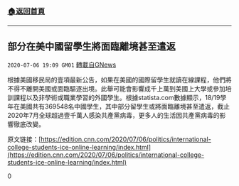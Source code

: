 ###  [:house:返回首頁](https://github.com/ourhimalayas/txt)
---

## 部分在美中國留學生將面臨離境甚至遣返
`2020-07-06 19:09 GM01` [轉載自GNews](https://gnews.org/zh-hant/255944/)

根據美國移民局的壹項最新公告，如果在美國的國際留學生就讀在線課程，他們將不得不離開美國或面臨驅逐出境。此舉可能會影響成千上萬到美國上大學或參加培訓課程以及非學術或職業學習的外國學生。根據statista.com數據顯示，18/19學年在美國共有369548名中國學生，其中部分留學生或將面臨離境甚至遣返，截止2020年7月全球超過壹千萬人感染共產黨病毒，更多人的生活因共產黨病毒的影響徹底改變。

原文链接：[https://edition.cnn.com/2020/07/06/politics/international-college-students-ice-online-learning/index.html](https://edition.cnn.com/2020/07/06/politics/international-college-students-ice-online-learning/index.html)



0
